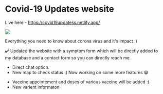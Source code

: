 # Covid-19 Updates website
Live here - https://covid19updatess.netlify.app/

<a href="https://hits.seeyoufarm.com"><img src="https://hits.seeyoufarm.com/api/count/incr/badge.svg?url=https%3A%2F%2Fgithub.com%2Fshivaamm%2FCovid19&count_bg=%23443DC8&title_bg=%23272753&icon=exercism.svg&icon_color=%23F1F1F1&title=Welcome+Count&edge_flat=false"/></a>

Everything you need to know about corona virus and it's impact :) 

✔️ Updated the website with a symptom form which will be directly added to my database and a contact form so you can directly reach me.
  + Direct chat option.
  + New map to check status :)
Now working on some more features 😁

* Vaccine appointement and doses of various vaccine will be added :)
* New varient informaton
